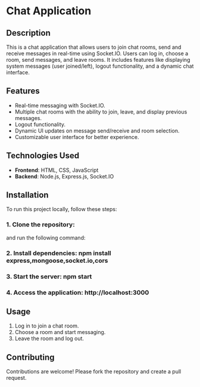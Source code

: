# Chat Application

## Description

This is a chat application that allows users to join chat rooms, send and receive messages in real-time using Socket.IO. Users can log in, choose a room, send messages, and leave rooms. It includes features like displaying system messages (user joined/left), logout functionality, and a dynamic chat interface.

## Features

- Real-time messaging with Socket.IO.
- Multiple chat rooms with the ability to join, leave, and display previous messages.
- Logout functionality.
- Dynamic UI updates on message send/receive and room selection.
- Customizable user interface for better experience.

## Technologies Used

- **Frontend**: HTML, CSS, JavaScript
- **Backend**: Node.js, Express.js, Socket.IO

## Installation

To run this project locally, follow these steps:

### 1. Clone the repository:

and run the following command:

### 2. Install dependencies: npm install express,mongoose,socket.io,cors
 
### 3. Start the server: npm start

### 4. Access the application: http://localhost:3000

## Usage

1. Log in to join a chat room.
2. Choose a room and start messaging.
3. Leave the room and log out.

## Contributing

Contributions are welcome! Please fork the repository and create a pull request.

